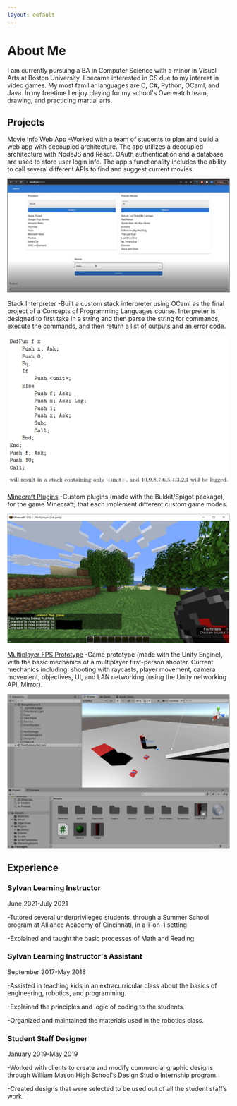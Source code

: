 ```yaml
---
layout: default
---
```


# About Me
I am currently pursuing a BA in Computer Science with a minor in Visual Arts at Boston University. I became interested in CS due to my interest in video games. My most familiar languages are C, C#, Python, OCaml, and Java. In my freetime I enjoy playing for my school's Overwatch team, drawing, and practicing martial arts.

## Projects
Movie Info Web App
-Worked with a team of students to plan and build a web app with decoupled architecture. The app utilizes a decoupled architecture with NodeJS and React. OAuth authentication and a database are used to store user login info. The app's functionality includes the ability to call several different APIs to find and suggest current movies.

![image](https://raw.githubusercontent.com/gavinytan/gavinytan.github.io/master/CS411Pic.PNG)

Stack Interpreter
-Built a custom stack interpreter using OCaml as the final project of a Concepts of Programming Languages course. Interpreter is designed to first take in a string and then parse the string for commands, execute the commands, and then return a list of outputs and an error code.

![image](https://raw.githubusercontent.com/gavinytan/gavinytan.github.io/master/InterpreterExample2.PNG)


[Minecraft Plugins](https://github.com/gavin-y-tan/MinecraftPlugins)
-Custom plugins (made with the Bukkit/Spigot package), for the game Minecraft, that each implement different custom game modes. 

![image](https://raw.githubusercontent.com/gavin-y-tan/gavin-y-tan.github.io/master/mcscreenshot.PNG)

[Multiplayer FPS Prototype](https://github.com/gavin-y-tan/UnityGameTestFiles)
-Game prototype (made with the Unity Engine), with the basic mechanics of a multiplayer first-person shooter. Current mechanics including: shooting with raycasts, player movement, camera movement, objectives, UI, and LAN networking (using the Unity networking API, Mirror).

![image](https://raw.githubusercontent.com/gavin-y-tan/gavin-y-tan.github.io/master/gamescreenshot.PNG)


## Experience

### Sylvan Learning Instructor

June 2021-July 2021

-Tutored several underprivileged students, through a Summer School program at Alliance Academy of Cincinnati, in a 1-on-1 setting

-Explained and taught the basic processes of Math and Reading


### Sylvan Learning Instructor's Assistant

September 2017-May 2018

-Assisted in teaching kids in an extracurricular class about the basics of engineering, robotics, and programming.   

-Explained the principles and logic of coding to the students.

-Organized and maintained the materials used in the robotics class.

### Student Staff Designer

January 2019-May 2019

-Worked with clients to create and modify commercial graphic designs through William Mason High School's Design Studio Internship program.

-Created designs that were selected to be used out of all the student staff’s work.
